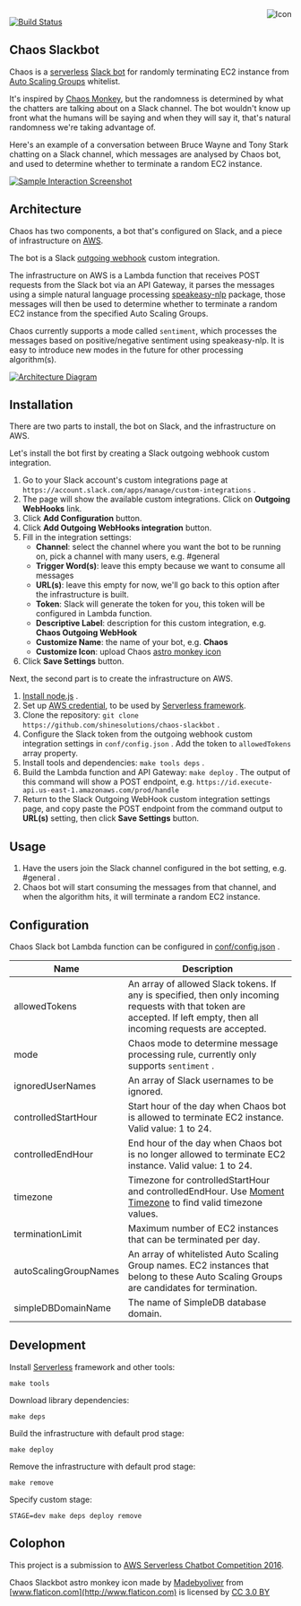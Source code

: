 <img align="right" src="https://raw.github.com/shinesolutions/chaos-slackbot/master/icon.png" alt="Icon"/>

[![Build Status](https://img.shields.io/travis/shinesolutions/chaos-slackbot.svg)](http://travis-ci.org/shinesolutions/chaos-slackbot)

Chaos Slackbot
--------------

Chaos is a [serverless](http://martinfowler.com/articles/serverless.html) [Slack bot](https://www.wired.com/2015/08/slack-overrun-bots-friendly-wonderful-bots/) for randomly terminating EC2 instance from [Auto Scaling Groups](http://docs.aws.amazon.com/autoscaling/latest/userguide/AutoScalingGroup.html) whitelist.

It's inspired by [Chaos Monkey](https://github.com/Netflix/SimianArmy/wiki/Chaos-Monkey), but the randomness is determined by what the chatters are talking about on a Slack channel. The bot wouldn't know up front what the humans will be saying and when they will say it, that's natural randomness we're taking advantage of.

Here's an example of a conversation between Bruce Wayne and Tony Stark chatting on a Slack channel, which messages are analysed by Chaos bot, and used to determine whether to terminate a random EC2 instance.

[![Sample Interaction Screenshot](https://raw.github.com/shinesolutions/chaos-slackbot/master/docs/sample_interaction.jpg)](https://raw.github.com/shinesolutions/chaos-slackbot/master/docs/sample_interaction.jpg)

Architecture
------------

Chaos has two components, a bot that's configured on Slack, and a piece of infrastructure on [AWS](https://aws.amazon.com/).

The bot is a Slack [outgoing webhook](https://api.slack.com/outgoing-webhooks) custom integration.

The infrastructure on AWS is a Lambda function that receives POST requests from the Slack bot via an API Gateway, it parses the messages using a simple natural language processing [speakeasy-nlp](https://www.npmjs.com/package/speakeasy-nlp) package, those messages will then be used to determine whether to terminate a random EC2 instance from the specified Auto Scaling Groups.

Chaos currently supports a mode called `sentiment`, which processes the messages based on positive/negative sentiment using speakeasy-nlp. It is easy to introduce new modes in the future for other processing algorithm(s).

[![Architecture Diagram](https://raw.github.com/shinesolutions/chaos-slackbot/master/docs/architecture.jpg)](https://raw.github.com/shinesolutions/chaos-slackbot/master/docs/architecture.jpg)

Installation
------------

There are two parts to install, the bot on Slack, and the infrastructure on AWS.

Let's install the bot first by creating a Slack outgoing webhook custom integration.

1. Go to your Slack account's custom integrations page at `https://account.slack.com/apps/manage/custom-integrations` .
2. The page will show the available custom integrations. Click on **Outgoing WebHooks** link.
3. Click **Add Configuration** button.
4. Click **Add Outgoing WebHooks integration** button.
5. Fill in the integration settings:
    - **Channel**: select the channel where you want the bot to be running on, pick a channel with many users, e.g. #general
    - **Trigger Word(s)**: leave this empty because we want to consume all messages
    - **URL(s)**: leave this empty for now, we'll go back to this option after the infrastructure is built.
    - **Token**: Slack will generate the token for you, this token will be configured in Lambda function.
    - **Descriptive Label**: description for this custom integration, e.g. **Chaos Outgoing WebHook**
    - **Customize Name**: the name of your bot, e.g. **Chaos**
    - **Customize Icon**: upload Chaos [astro monkey icon](https://raw.githubusercontent.com/shinesolutions/chaos-slackbot/master/icon.png)
6. Click **Save Settings** button.

Next, the second part is to create the infrastructure on AWS.

1. [Install node.js](https://nodejs.org/en/download/package-manager/) .
2. Set up [AWS credential](https://serverless.com/framework/docs/providers/aws/setup/), to be used by [Serverless framework](https://serverless.com/).
3. Clone the repository: `git clone https://github.com/shinesolutions/chaos-slackbot` .
4. Configure the Slack token from the outgoing webhook custom integration settings in `conf/config.json` . Add the token to `allowedTokens` array property.
5. Install tools and dependencies: `make tools deps` .
6. Build the Lambda function and API Gateway: `make deploy` . The output of this command will show a POST endpoint, e.g. `https://id.execute-api.us-east-1.amazonaws.com/prod/handle`
8. Return to the Slack Outgoing WebHook custom integration settings page, and copy paste the POST endpoint from the command output to **URL(s)** setting, then click **Save Settings** button.

Usage
-----

1. Have the users join the Slack channel configured in the bot setting, e.g. #general .
2. Chaos bot will start consuming the messages from that channel, and when the algorithm hits, it will terminate a random EC2 instance.

Configuration
-------------

Chaos Slack bot Lambda function can be configured in [conf/config.json](https://github.com/shinesolutions/sitechecker-slackbot/blob/master/conf/config.json) .

| Name                  | Description |
|-----------------------|-------------|
| allowedTokens         | An array of allowed Slack tokens. If any is specified, then only incoming requests with that token are accepted. If left empty, then all incoming requests are accepted. |
| mode                  | Chaos mode to determine message processing rule, currently only supports `sentiment` . |
| ignoredUserNames      | An array of Slack usernames to be ignored. |
| controlledStartHour   | Start hour of the day when Chaos bot is allowed to terminate EC2 instance. Valid value: 1 to 24. |
| controlledEndHour     | End hour of the day when Chaos bot is no longer allowed to terminate EC2 instance. Valid value: 1 to 24. |
| timezone              | Timezone for controlledStartHour and controlledEndHour. Use [Moment Timezone](http://momentjs.com/timezone/) to find valid timezone values. |
| terminationLimit      | Maximum number of EC2 instances that can be terminated per day. |
| autoScalingGroupNames | An array of whitelisted Auto Scaling Group names. EC2 instances that belong to these Auto Scaling Groups are candidates for termination. |
| simpleDBDomainName    | The name of SimpleDB database domain. |

Development
-----------

Install [Serverless](https://serverless.com/) framework and other tools:

    make tools

Download library dependencies:

    make deps

Build the infrastructure with default prod stage:

    make deploy

Remove the infrastructure with default prod stage:

    make remove

Specify custom stage:

    STAGE=dev make deps deploy remove

Colophon
--------

This project is a submission to [AWS Serverless Chatbot Competition 2016](https://awschatbot.devpost.com/).

Chaos Slackbot astro monkey icon made by [Madebyoliver](http://www.flaticon.com/authors/madebyoliver) from [www.flaticon.com](http://www.flaticon.com) is licensed by [CC 3.0 BY](http://creativecommons.org/licenses/by/3.0/)
